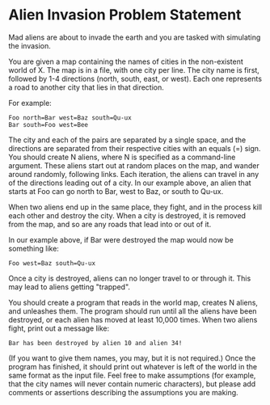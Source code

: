 # Alien Invasion Problem Statement

Mad aliens are about to invade the earth and you are tasked with simulating the invasion.

You are given a map containing the names of cities in the non-existent world of X. The map is in a file, with one city per line. The city name is first, followed by 1-4 directions (north, south, east, or west). Each one represents a road to another city that lies in that direction.

For example:

```
Foo north=Bar west=Baz south=Qu-ux
Bar south=Foo west=Bee
```

The city and each of the pairs are separated by a single space, and the directions are separated from their respective cities with an equals (=) sign. You should create N aliens, where N is specified as a command-line argument. These aliens start out at random places on the map, and wander around randomly, following links. Each iteration, the aliens can travel in any of the directions leading out of a city. In our example above, an alien that starts at Foo can go north to Bar, west to Baz, or south to Qu-ux.

When two aliens end up in the same place, they fight, and in the process kill each other and destroy the city. When a city is destroyed, it is removed from the map, and so are any roads that lead into or out of it.

In our example above, if Bar were destroyed the map would now be something like:

```
Foo west=Baz south=Qu-ux
```

Once a city is destroyed, aliens can no longer travel to or through it. This may lead to aliens getting "trapped".

You should create a program that reads in the world map, creates N aliens, and unleashes them. The program should run until all the aliens have been destroyed, or each alien has moved at least 10,000 times. When two aliens fight, print out a message like:

```
Bar has been destroyed by alien 10 and alien 34!
```

(If you want to give them names, you may, but it is not required.) Once the program has finished, it should print out whatever is left of the world in the same format as the input file. Feel free to make assumptions (for example, that the city names will never contain numeric characters), but please add comments or assertions describing the assumptions you are making.
